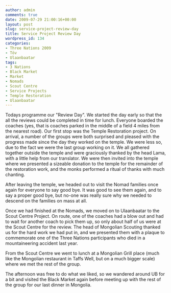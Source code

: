 ```yaml
---
author: admin
comments: true
date: 2009-07-29 21:00:16+00:00
layout: post
slug: service-project-review-day
title: Service Project Review Day
wordpress_id: 134
categories:
- Three Nations 2009
- Töv
- Ulaanbaatar
tags:
- 3 Nations
- Black Market
- Market
- Nomads
- Scout Centre
- Service Projects
- Temple Restoration
- Ulaanbaatar
---
```


Todays programme our "Review Day". We started the day early so that the all the reviews could be completed in time for lunch. Everyone boarded the coaches (yes, that is coaches parked in the middle of a field 4 miles from the nearest road). Our first stop was the Temple Restoration project. On arrival, a number of the groups were both surprised and pleased with the progress made since the day they worked on the temple. We were less so, due to the fact we were the last group working on it. We all gathered together outside the temple and were graciously thanked by the head Lama, with a little help from our translator. We were then invited into the temple where we presented a sizeable donation to the temple for the remainder of the restoration work, and the monks performed a ritual of thanks with much chanting.



After leaving the temple, we headed out to visit the Nomad families once again for everyone to say good bye. It was good to see them again, and to say a proper good bye, but no-one was really sure why we needed to descend on the families on mass at all.

Once we had finished at the Nomads, we moved on to Ulaanbaatar to the Scout Centre Project. On route, one of the coaches had a blow out and had to wait for another coach to pick them up, so only about half of us were at the Scout Centre for the review. The head of Mongolian Scouting thanked us for the hard work we had put in, and we presented them with a plaque to commemorate one of the Three Nations participants who died in a mountaineering accident last year.



From the Scout Centre we went to lunch at a Mongolian Grill place (much like the Mongolian restaurant in Taffs Well, but on a much bigger scale) where we met the rest of the group.



The afternoon was free to do what we liked, so we wandered around UB for a bit and visited the Black Market again before meeting up with the rest of the group for our last dinner in Mongolia.
